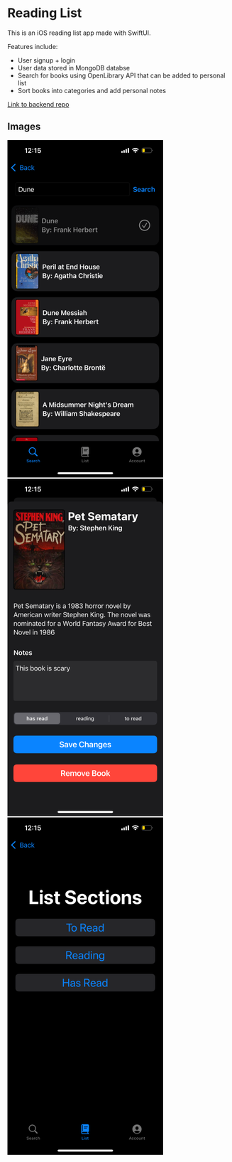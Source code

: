 # Reading List

This is an iOS reading list app made with SwiftUI.

Features include:

- User signup + login
- User data stored in MongoDB databse
- Search for books using OpenLibrary API that can be added to personal list
- Sort books into categories and add personal notes

[Link to backend repo](https://github.com/tcbarzyk/reading-list-backend)

## Images

![screenshot](sample-images/img1.PNG)
![screenshot](sample-images/img2.PNG)
![screenshot](sample-images/img3.PNG)
